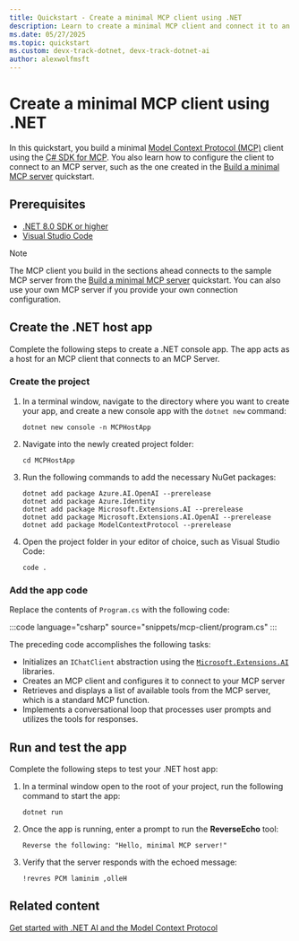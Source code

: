 ```yaml
---
title: Quickstart - Create a minimal MCP client using .NET
description: Learn to create a minimal MCP client and connect it to an MCP server using .NET
ms.date: 05/27/2025
ms.topic: quickstart
ms.custom: devx-track-dotnet, devx-track-dotnet-ai
author: alexwolfmsft
---
```


# Create a minimal MCP client using .NET

In this quickstart, you build a minimal [Model Context Protocol (MCP)](../get-started-mcp.md) client using the [C# SDK for MCP](https://github.com/modelcontextprotocol/csharp-sdk). You also learn how to configure the client to connect to an MCP server, such as the one created in the [Build a minimal MCP server](build-mcp-server.md) quickstart.

## Prerequisites

- [.NET 8.0 SDK or higher](https://dotnet.microsoft.com/download)
- [Visual Studio Code](https://code.visualstudio.com/)

> [!NOTE]
> The MCP client you build in the sections ahead connects to the sample MCP server from the [Build a minimal MCP server](build-mcp-server.md) quickstart. You can also use your own MCP server if you provide your own connection configuration.

## Create the .NET host app

Complete the following steps to create a .NET console app. The app acts as a host for an MCP client that connects to an MCP Server.

### Create the project

1. In a terminal window, navigate to the directory where you want to create your app, and create a new console app with the `dotnet new` command:

   ```console
   dotnet new console -n MCPHostApp
   ```

1. Navigate into the newly created project folder:

   ```console
   cd MCPHostApp
   ```

1. Run the following commands to add the necessary NuGet packages:

   ```console
   dotnet add package Azure.AI.OpenAI --prerelease
   dotnet add package Azure.Identity
   dotnet add package Microsoft.Extensions.AI --prerelease
   dotnet add package Microsoft.Extensions.AI.OpenAI --prerelease
   dotnet add package ModelContextProtocol --prerelease
   ```

1. Open the project folder in your editor of choice, such as Visual Studio Code:

    ```console
    code .
    ```

### Add the app code

Replace the contents of `Program.cs` with the following code:

:::code language="csharp" source="snippets/mcp-client/program.cs" :::

The preceding code accomplishes the following tasks:

- Initializes an `IChatClient` abstraction using the [`Microsoft.Extensions.AI`](/dotnet/ai/microsoft-extensions-ai) libraries.
- Creates an MCP client and configures it to connect to your MCP server
- Retrieves and displays a list of available tools from the MCP server, which is a standard MCP function.
- Implements a conversational loop that processes user prompts and utilizes the tools for responses.

## Run and test the app

Complete the following steps to test your .NET host app:

1. In a terminal window open to the root of your project, run the following command to start the app:

   ```console
   dotnet run
   ```

1. Once the app is running, enter a prompt to run the **ReverseEcho** tool:

    ```console
    Reverse the following: "Hello, minimal MCP server!"
    ```

1. Verify that the server responds with the echoed message:

    ```output
    !revres PCM laminim ,olleH
    ```

## Related content

[Get started with .NET AI and the Model Context Protocol](../get-started-mcp.md)
